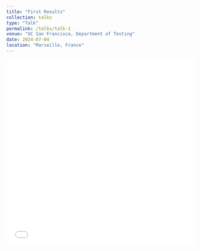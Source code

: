 ```yaml
---
title: "First Results"
collection: talks
type: "Talk"
permalink: /talks/talk-1
venue: "UC San Francisco, Department of Testing"
date: 2024-07-04
location: "Marseille, France"
---
```


<iframe src="/files/governing_equations.pdf" width="100%" height="500" frameborder="no" border="0" marginwidth="0" marginheight="0"></iframe>


